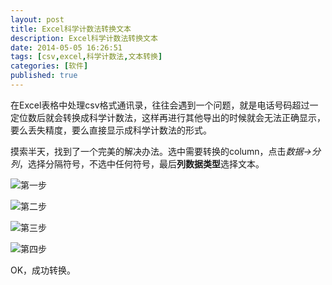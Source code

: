 ```yaml
---
layout: post
title: Excel科学计数法转换文本
description: Excel科学计数法转换文本
date: 2014-05-05 16:26:51
tags: [csv,excel,科学计数法,文本转换]
categories: [软件]
published: true
---
```

在Excel表格中处理csv格式通讯录，往往会遇到一个问题，就是电话号码超过一定位数后就会转换成科学计数法，这样再进行其他导出的时候就会无法正确显示，要么丢失精度，要么直接显示成科学计数法的形式。

摸索半天，找到了一个完美的解决办法。选中需要转换的column，点击*数据->分列*，选择分隔符号，不选中任何符号，最后**列数据类型**选择文本。

![第一步](http://ww3.sinaimg.cn/large/a15ae2e5gw1eg3ih9ffyuj20l702raak.jpg)

![第二步](http://ww1.sinaimg.cn/large/a15ae2e5gw1eg3ik6bu7aj20a2022t8v.jpg)

![第三步](http://ww1.sinaimg.cn/large/a15ae2e5gw1eg3iljxoa3j20dz01t0ss.jpg)

![第四步](http://ww3.sinaimg.cn/large/a15ae2e5gw1eg3imnryy5j205o02x0so.jpg)

OK，成功转换。